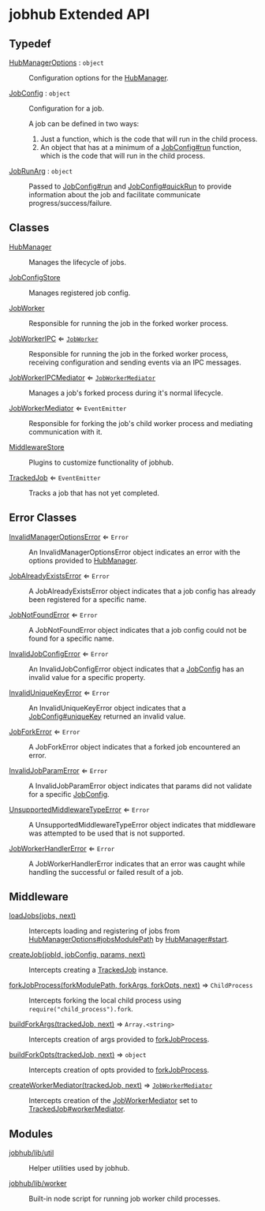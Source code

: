 # jobhub Extended API

## Typedef

<dl>
<dt><a href="HubManagerOptions.md#HubManagerOptions">HubManagerOptions</a> : <code>object</code></dt>
<dd><p>Configuration options for the <a href="HubManager.md#HubManager">HubManager</a>.</p>
</dd>
<dt><a href="JobConfig.md#JobConfig">JobConfig</a> : <code>object</code></dt>
<dd><p>Configuration for a job.</p>
<p>A job can be defined in two ways:</p>
<ol>
<li>Just a function, which is the code that will run in the child process.</li>
<li>An object that has at a minimum of a <a href="JobConfig.md#JobConfig+run">JobConfig#run</a> function, which is the code that will run in the child process.</li>
</ol>
</dd>
<dt><a href="JobRunArg.md#JobRunArg">JobRunArg</a> : <code>object</code></dt>
<dd><p>Passed to <a href="JobConfig.md#JobConfig+run">JobConfig#run</a> and <a href="JobConfig.md#JobConfig+quickRun">JobConfig#quickRun</a>
to provide information about the job and facilitate communicate progress/success/failure.</p>
</dd>
</dl>

## Classes

<dl>
<dt><a href="HubManager.md#HubManager">HubManager</a></dt>
<dd><p>Manages the lifecycle of jobs.</p>
</dd>
<dt><a href="JobConfigStore.md#JobConfigStore">JobConfigStore</a></dt>
<dd><p>Manages registered job config.</p>
</dd>
<dt><a href="JobWorker.md#JobWorker">JobWorker</a></dt>
<dd><p>Responsible for running the job in the forked worker process.</p>
</dd>
<dt><a href="JobWorkerIPC.md#JobWorkerIPC">JobWorkerIPC</a> ⇐ <code><a href="JobWorker.md#JobWorker">JobWorker</a></code></dt>
<dd><p>Responsible for running the job in the forked worker process,
receiving configuration and sending events via an IPC messages.</p>
</dd>
<dt><a href="JobWorkerIPCMediator.md#JobWorkerIPCMediator">JobWorkerIPCMediator</a> ⇐ <code><a href="JobWorkerMediator.md#JobWorkerMediator">JobWorkerMediator</a></code></dt>
<dd><p>Manages a job&#39;s forked process during it&#39;s normal lifecycle.</p>
</dd>
<dt><a href="JobWorkerMediator.md#JobWorkerMediator">JobWorkerMediator</a> ⇐ <code>EventEmitter</code></dt>
<dd><p>Responsible for forking the job&#39;s child worker process and mediating communication with it.</p>
</dd>
<dt><a href="MiddlewareStore.md#MiddlewareStore">MiddlewareStore</a></dt>
<dd><p>Plugins to customize functionality of jobhub.</p>
</dd>
<dt><a href="TrackedJob.md#TrackedJob">TrackedJob</a> ⇐ <code>EventEmitter</code></dt>
<dd><p>Tracks a job that has not yet completed.</p>
</dd>
</dl>

## Error Classes

<dl>
<dt><a href="InvalidManagerOptionsError.md#InvalidManagerOptionsError">InvalidManagerOptionsError</a> ⇐ <code>Error</code></dt>
<dd><p>An InvalidManagerOptionsError object indicates an error
with the options provided to <a href="HubManager.md#HubManager">HubManager</a>.</p>
</dd>
<dt><a href="JobAlreadyExistsError.md#JobAlreadyExistsError">JobAlreadyExistsError</a> ⇐ <code>Error</code></dt>
<dd><p>A JobAlreadyExistsError object indicates that a job config
has already been registered for a specific name.</p>
</dd>
<dt><a href="JobNotFoundError.md#JobNotFoundError">JobNotFoundError</a> ⇐ <code>Error</code></dt>
<dd><p>A JobNotFoundError object indicates that a job config
could not be found for a specific name.</p>
</dd>
<dt><a href="InvalidJobConfigError.md#InvalidJobConfigError">InvalidJobConfigError</a> ⇐ <code>Error</code></dt>
<dd><p>An InvalidJobConfigError object indicates that a <a href="JobConfig.md#JobConfig">JobConfig</a> has
an invalid value for a specific property.</p>
</dd>
<dt><a href="InvalidUniqueKeyError.md#InvalidUniqueKeyError">InvalidUniqueKeyError</a> ⇐ <code>Error</code></dt>
<dd><p>An InvalidUniqueKeyError object indicates that a <a href="JobConfig.md#JobConfig+uniqueKey">JobConfig#uniqueKey</a> returned an invalid value.</p>
</dd>
<dt><a href="JobForkError.md#JobForkError">JobForkError</a> ⇐ <code>Error</code></dt>
<dd><p>A JobForkError object indicates that a forked job encountered an error.</p>
</dd>
<dt><a href="InvalidJobParamError.md#InvalidJobParamError">InvalidJobParamError</a> ⇐ <code>Error</code></dt>
<dd><p>A InvalidJobParamError object indicates that params
did not validate for a specific <a href="JobConfig.md#JobConfig">JobConfig</a>.</p>
</dd>
<dt><a href="UnsupportedMiddlewareTypeError.md#UnsupportedMiddlewareTypeError">UnsupportedMiddlewareTypeError</a> ⇐ <code>Error</code></dt>
<dd><p>A UnsupportedMiddlewareTypeError object indicates that middleware
was attempted to be used that is not supported.</p>
</dd>
<dt><a href="JobWorkerHandlerError.md#JobWorkerHandlerError">JobWorkerHandlerError</a> ⇐ <code>Error</code></dt>
<dd><p>A JobWorkerHandlerError indicates that an error was caught
while handling the successful or failed result of a job.</p>
</dd>
</dl>

## Middleware

<dl>
<dt><a href="middleware.md#loadJobs">loadJobs(jobs, next)</a></dt>
<dd><p>Intercepts loading and registering of jobs from
<a href="HubManagerOptions.md#HubManagerOptions+jobsModulePath">HubManagerOptions#jobsModulePath</a> by <a href="HubManager.md#HubManager+start">HubManager#start</a>.</p>
</dd>
<dt><a href="middleware.md#createJob">createJob(jobId, jobConfig, params, next)</a></dt>
<dd><p>Intercepts creating a <a href="TrackedJob.md#TrackedJob">TrackedJob</a> instance.</p>
</dd>
<dt><a href="middleware.md#forkJobProcess">forkJobProcess(forkModulePath, forkArgs, forkOpts, next)</a> ⇒ <code>ChildProcess</code></dt>
<dd><p>Intercepts forking the local child process using <code>require(&quot;child_process&quot;).fork</code>.</p>
</dd>
<dt><a href="middleware.md#buildForkArgs">buildForkArgs(trackedJob, next)</a> ⇒ <code>Array.&lt;string&gt;</code></dt>
<dd><p>Intercepts creation of args provided to <a href="middleware.md#forkJobProcess">forkJobProcess</a>.</p>
</dd>
<dt><a href="middleware.md#buildForkOpts">buildForkOpts(trackedJob, next)</a> ⇒ <code>object</code></dt>
<dd><p>Intercepts creation of opts provided to <a href="middleware.md#forkJobProcess">forkJobProcess</a>.</p>
</dd>
<dt><a href="middleware.md#createWorkerMediator">createWorkerMediator(trackedJob, next)</a> ⇒ <code><a href="JobWorkerMediator.md#JobWorkerMediator">JobWorkerMediator</a></code></dt>
<dd><p>Intercepts creation of the <a href="JobWorkerMediator.md#JobWorkerMediator">JobWorkerMediator</a> set to <a href="TrackedJob.md#TrackedJob+workerMediator">TrackedJob#workerMediator</a>.</p>
</dd>
</dl>

## Modules

<dl>
<dt><a href="module_jobhub_lib_util.md#module_jobhub/lib/util">jobhub/lib/util</a></dt>
<dd><p>Helper utilities used by jobhub.</p>
</dd>
<dt><a href="module_jobhub_lib_worker.md#module_jobhub/lib/worker">jobhub/lib/worker</a></dt>
<dd><p>Built-in node script for running job worker child processes.</p>
</dd>
</dl>

